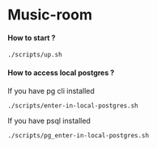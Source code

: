 # Music-room

#### How to start ?

```
./scripts/up.sh
```

#### How to access local postgres ?

If you have pg cli installed


```
./scripts/enter-in-local-postgres.sh
```

If you have psql installed

```
./scripts/pg_enter-in-local-postgres.sh
```
